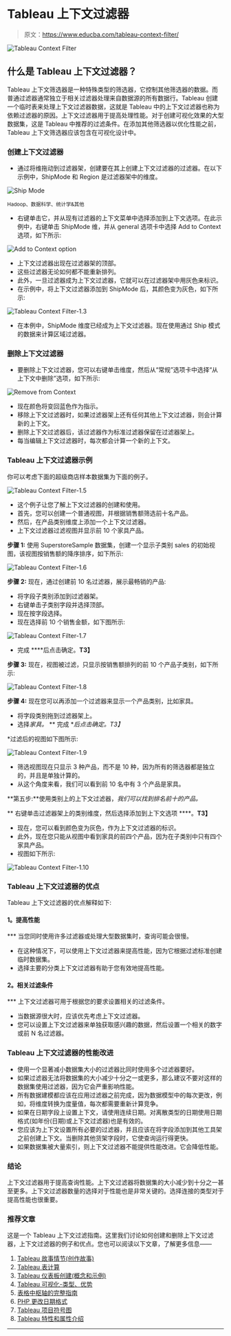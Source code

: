 # Tableau 上下文过滤器

> 原文：<https://www.educba.com/tableau-context-filter/>

![Tableau Context Filter](img/c4c2ca67a1997631622e5eb627125f52.png)



## 什么是 Tableau 上下文过滤器？

Tableau 上下文筛选器是一种特殊类型的筛选器，它控制其他筛选器的数据。而普通过滤器通常独立于相关过滤器处理来自数据源的所有数据行。Tableau 创建一个临时表来处理上下文过滤器数据，这就是 Tableau 中的上下文过滤器也称为依赖过滤器的原因。上下文过滤器用于提高处理性能。对于创建可视化效果的大型数据集，这是 Tableau 中推荐的过滤条件。在添加其他筛选器以优化性能之前，Tableau 上下文筛选器应该包含在可视化设计中。

### 创建上下文过滤器

*   通过将维拖动到过滤器架，创建要在其上创建上下文过滤器的过滤器。在以下示例中，ShipMode 和 Region 是过滤器架中的维度。

![Ship Mode](img/d3adbda09500c8a9c6bf6111aba85f32.png)



<small>Hadoop、数据科学、统计学&其他</small>

*   右键单击它，并从现有过滤器的上下文菜单中选择添加到上下文选项。在此示例中，右键单击 ShipMode 维，并从 general 选项卡中选择 Add to Context 选项，如下所示:

![Add to Context option](img/1737f652297bf96701f540833d5a83b4.png)



*   上下文过滤器出现在过滤器架的顶部。
*   这些过滤器无论如何都不能重新排列。
*   此外，一旦过滤器成为上下文过滤器，它就可以在过滤器架中用灰色来标识。
*   在示例中，将上下文过滤器添加到 ShipMode 后，其颜色变为灰色，如下所示:

![Tableau Context Filter-1.3](img/96f546389a717f6e9502a70cc30405d7.png)



*   在本例中，ShipMode 维度已经成为上下文过滤器。现在使用通过 Ship 模式的数据来计算区域过滤器。

### 删除上下文过滤器

*   要删除上下文过滤器，您可以右键单击维度，然后从“常规”选项卡中选择“从上下文中删除”选项，如下所示:

![Remove from Context](img/b32b7b75808c5ed884fe7fef4b64dca4.png)



*   现在颜色将变回蓝色作为指示。
*   移除上下文过滤器时，如果过滤器架上还有任何其他上下文过滤器，则会计算新的上下文。
*   删除上下文过滤器后，该过滤器作为标准过滤器保留在过滤器架上。
*   每当编辑上下文过滤器时，每次都会计算一个新的上下文。

### Tableau 上下文过滤器示例

你可以考虑下面的超级商店样本数据集为下面的例子。

![Tableau Context Filter-1.5](img/c70c8553a708f32462b22bc2252e6ebc.png)



*   这个例子让您了解上下文过滤器的创建和使用。
*   首先，您可以创建一个普通视图，并根据销售额筛选前十名产品。
*   然后，在产品类别维度上添加一个上下文过滤器。
*   上下文过滤器过滤视图并显示前 10 个家具产品。

**步骤 1:** 使用 SuperstoreSample 数据集，创建一个显示子类别 sales 的初始视图，该视图按销售额的降序排序，如下所示:

![Tableau Context Filter-1.6](img/2cc8555ec77b1b3395c9c18e39729fdc.png)



**步骤 2:** 现在，通过创建前 10 名过滤器，展示最畅销的产品:

*   将字段子类别添加到过滤器架。
*   右键单击子类别字段并选择顶部。
*   现在按字段选择。
*   现在选择前 10 个销售金额，如下图所示:

![Tableau Context Filter-1.7](img/fab87c72252dd543904bd3a0eb6c338e.png)



*   完成 ****后点击确定。**T3】**

**步骤 3:** 现在，视图被过滤，只显示按销售额排列的前 10 个产品子类别，如下所示:

![Tableau Context Filter-1.8](img/524c900fa84927111eb1783b81f4c550.png)



**步骤 4:** 现在您可以再添加一个过滤器来显示一个产品类别，比如家具。

*   将字段类别拖到过滤器架上。
*   选择*家具。*
**   完成 **后点击确定。*T3】**

 *过滤后的视图如下图所示:

![Tableau Context Filter-1.9](img/0161c305eac89f63414e30367f230785.png)



*   筛选视图现在只显示 3 种产品，而不是 10 种，因为所有的筛选器都是独立的，并且是单独计算的。
*   从这个角度来看，我们可以看到前 10 名中有 3 个产品是家具。

**第五步:**使用类别上的上下文过滤器，*我们可以找到排名前十的产品。*

 **   右键单击过滤器架上的类别维度，然后选择添加到上下文选项 ****。**T3】**
*   现在，您可以看到颜色变为灰色，作为上下文过滤器的标识。
*   此外，现在您只能从视图中看到家具的前四个产品，因为在子类别中只有四个家具产品。
*   视图如下所示:

![Tableau Context Filter-1.10](img/2e2c58b348de94598bd6a45e664f1c1e.png)



### Tableau 上下文过滤器的优点

Tableau 上下文过滤器的优点解释如下:

#### **1。提高性能**

 ***   当您同时使用许多过滤器或处理大型数据集时，查询可能会很慢。
*   在这种情况下，可以使用上下文过滤器来提高性能，因为它根据过滤标准创建临时数据集。
*   选择主要的分类上下文过滤器有助于您有效地提高性能。

#### **2。相关过滤条件**

 ***   上下文过滤器可用于根据您的要求设置相关的过滤条件。
*   当数据源很大时，应该优先考虑上下文过滤器。
*   您可以设置上下文过滤器来单独获取感兴趣的数据，然后设置一个相关的数字或前 N 名过滤器。

### Tableau 上下文过滤器的性能改进

*   使用一个显著减小数据集大小的过滤器比同时使用多个过滤器要好。
*   如果过滤器无法将数据集的大小减少十分之一或更多，那么建议不要对这样的数据集使用过滤器，因为它会严重影响性能。
*   所有数据建模都应该在应用过滤器之前完成，因为数据模型中的每次更改，例如，将维度转换为度量值，每次都需要重新计算竞争。
*   如果在日期字段上设置上下文，请使用连续日期。对离散类型的日期使用日期格式(如年份(日期)或上下文过滤器)也是有效的。
*   您应该为上下文设置所有必要的过滤器，并且应该在将字段添加到其他工具架之前创建上下文。当删除其他货架字段时，它使查询运行得更快。
*   如果数据集被大量索引，则上下文过滤器不能提供性能改进。它会降低性能。

### 结论

上下文过滤器用于提高查询性能。上下文过滤器将数据集的大小减少到十分之一甚至更多。上下文过滤器数量的选择对于性能也是非常关键的。选择连接的类型对于提高性能也很重要。

### 推荐文章

这是一个 Tableau 上下文过滤指南。这里我们讨论如何创建和删除上下文过滤器，上下文过滤器的例子和优点。您也可以阅读以下文章，了解更多信息——

1.  [Tableau 故事情节(创作故事)](https://www.educba.com/tableau-storyline/)
2.  [Tableau 表计算](https://www.educba.com/tableau-table-calculation/)
3.  [Tableau 仪表板创建(概念和示例)](https://www.educba.com/tableau-dashboard-creation/)
4.  [Tableau 可视化-类型、优势](https://www.educba.com/tableau-visualization/)
5.  [表格中枢轴的完整指南](https://www.educba.com/pivot-in-tableau/)
6.  [PHP 更改日期格式](https://www.educba.com/php-change-date-format/)
7.  [Tableau 项目符号图](https://www.educba.com/tableau-bullet-chart/)
8.  [Tableau 特性和属性介绍](https://www.educba.com/tableau-new-features/)





******